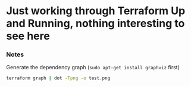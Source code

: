 # Just working through Terraform Up and Running, nothing interesting to see here

### Notes

Generate the dependency graph (`sudo apt-get install graphviz` first)

```bash
terraform graph | dot -Tpng -o test.png
```
